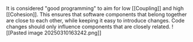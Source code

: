 It is considered "good programming" to aim for low [[Coupling]] and high [[Cohesion]]. This ensures that software components that belong together are close to each other, while keeping it easy to introduce changes. Code changes should only influence components that are closely related.
![[Pasted image 20250310163242.png]]